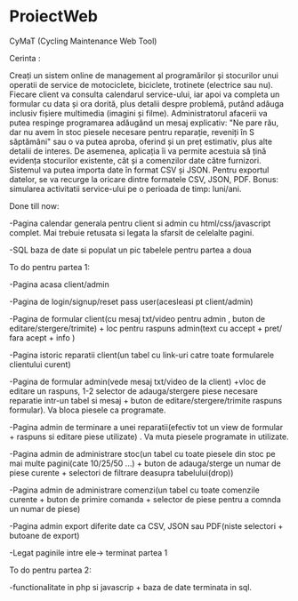 # ProiectWeb

CyMaT (Cycling Maintenance Web Tool)

Cerinta :

Creați un sistem online de management al programărilor și stocurilor unui operatii de service de motociclete, biciclete, trotinete (electrice sau nu). Fiecare client va consulta calendarul service-ului, iar apoi va completa un formular cu data și ora dorită, plus detalii despre problemă, putând adăuga inclusiv fișiere multimedia (imagini și filme). Administratorul afacerii va putea respinge programarea adăugând un mesaj explicativ: "Ne pare rău, dar nu avem în stoc piesele necesare pentru reparație, reveniți în S săptămâni" sau o va putea aproba, oferind și un preț estimativ, plus alte detalii de interes. De asemenea, aplicația îi va permite acestuia să țină evidența stocurilor existente, cât și a comenzilor date către furnizori. Sistemul va putea importa date în format CSV și JSON. Pentru exportul datelor, se va recurge la oricare dintre formatele CSV, JSON, PDF. Bonus: simularea activitatii service-ului pe o perioada de timp: luni/ani.

Done till now:

-Pagina calendar generala pentru client si admin cu html/css/javascript complet. Mai trebuie retusata si legata la sfarsit de celelalte pagini. 

-SQL baza de date si populat un pic tabelele pentru partea a doua

To do pentru partea 1:

-Pagina acasa client/admin

-Pagina de login/signup/reset pass user(acesleasi pt client/admin)

-Pagina de formular client(cu mesaj txt/video pentru admin , buton de editare/stergere/trimite) + loc pentru raspuns admin(text cu accept + pret/ fara acept + info )

-Pagina istoric reparatii client(un tabel cu link-uri catre toate formularele clientului curent)

-Pagina de formular admin(vede mesaj txt/video de la client) +vloc de editare un raspuns, 1-2 selector de adauga/stergere piese necesare reparatie intr-un tabel si mesaj + buton de editare/stergere/trimite raspuns formular). Va bloca piesele ca programate.

-Pagina admin de terminare a unei reparatii(efectiv tot un view de formular + raspuns si editare piese utilizate) . Va muta piesele programate in utilizate.

-Pagina admin de administrare stoc(un tabel cu toate piesele din stoc pe mai multe pagini(cate 10/25/50 ...) + buton de adauga/sterge un numar de piese curente + selectori de filtrare deasupra tabelului(drop))

-Pagina admin de administrare comenzi(un tabel cu toate comenzile curente + buton de primire comanda + selector de piese pentru a comnda un numar de piese)

-Pagina admin export diferite date ca CSV, JSON sau PDF(niste selectori + butoane de export)

-Legat paginile intre ele-> terminat partea 1

To do pentru partea 2:

-functionalitate in php si javascrip + baza de date terminata in sql.
